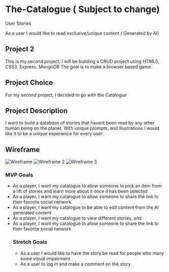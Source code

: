 



# The-Catalogue ( Subject to change) 

User Stories

As a user I would like to read exclusive/unique content ( Generated by AI)

## Project 2

This is my second project, I will be building a CRUD project using HTML5, CSS3, Express, MongoDB The goal is to make a browser based game.

## Project Choice

For my second project, I decided to go with the Catalogue

## Project Description
I want to build a database of stories that havent been read by any other human being on the planet. With unique prompts, and illustrations I would like it to  be a unique experience for every user. 

## Wireframe

<img src="https://i.imgur.com/nQLJDAm.png" alt="Wireframe"/>
<img src="https://i.imgur.com/AS6St9q.png" alt="Wireframe 2"/></a>
<img src="https://i.imgur.com/CT7z0O1.png" alt="Wireframe 3"/></a>

### MVP Goals

<ul>
  <li>As a player, I want my catalogue to allow someone to pick an item from a lift of stories and learn more about it once it has been selected </li> 
  <li>As a player, I want my catalogue to allow someone to share the link to their favorite social network</li>
  <li>As a player, I want my catalogue to be able to edit content from the AI generated content</li>
  <li>As a player, I want my catalogue to view different stories, and</li>
  <li>As a player, I want my catalogue to allow someone to share the link to their favorite social network</li>
  
### Stretch Goals
<ul>
  
  <li> As a user I would like to have the story be read for people who many some visual impairment </li>
<li> As a user to log in and make a comment on the story</li>


</ul>
